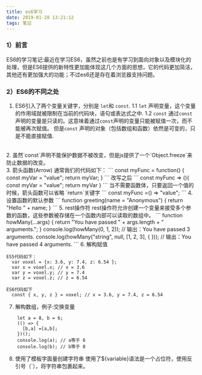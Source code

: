 ```yaml
---
title: es6学习
date: 2019-01-28 13:21:12
tags: 笔记
---
```

### 1）前言
ES6的学习笔记:最近在学习ES6，虽然之前也是有学习到面向对象以及模块化的处理，但是ES6提供的新特性更加能体现这几个方面的思想，它的代码更加简洁，其他还有更加强大的功能；不过es6还是存在着浏览器支持问题。
<!-- more -->
### 2）ES6的不同之处
  1. ES6引入了两个变量关键字，分别是 `let`和 `const`.
   1.1 `let` 声明变量，这个变量的作用域就被限制在当前的代码块，语句或表达式之中.
   1.2 `const` 通过`const`声明的变量是只读的。这意味着通过`const`声明的变量只能被赋值一次，而不能被再次赋值。
  但是`const` 声明的对象（包括数组和函数）依然是可变的，只是不能直接赋值.
  <br/>
  2. 虽然`const`声明不能保护数据不被改变，但是js提供了一个`Object.freeze`来防止数据的改变。
  <br/>
  3. 箭头函数(Arrow)
  通常我们的代码如下：
  ```
  const myFunc = function() {
    const myVar = "value";
    return myVar;
}
  ```
  改写之后
  ```
  const myFunc => (){
    const myVar = "value";
    return myVar
  }
  ```
  当不需要函数体，只要返回一个值的时候，箭头函数可以省略 `return`关键字
  ```
  const myFunc =() => "value";
  ```
  4. 设置函数的默认参数
  ```
  function greeting(name = "Anonymous") {
    return "Hello " + name;
}
  ```
  5. rest操作符
  rest操作符允许创建一个变量来接受多个参数的函数，这些参数被存储在一个函数内部可以读取的数组中。
  ```
  function howMany(...args) {
    return "You have passed " + args.length + " arguments.";
}
console.log(howMany(0, 1, 2)); // 输出：You have passed 3 arguments.
console.log(howMany("string", null, [1, 2, 3], { })); // 输出：You have passed 4 arguments.
  ```
  6. 解构赋值
 
  ```
  ES5代码如下：
    var voxel = {x: 3.6, y: 7.4, z: 6.54 };
    var x = voxel.x; // x = 3.6
    var y = voxel.y; // y = 7.4
    var z = voxel.z; // z = 6.54

  ES6代码如下
    const { x, y, z } = voxel; // x = 3.6, y = 7.4, z = 6.54 
  ```
    
  7. 解构数组，例子:交换变量

  ``` 
      let a = 8, b = 6;
      (() => {
        [b,a] =[a,b];
      })();
      console.log(a); // a等于 6
      console.log(b); // b等于 8
  ```
      
  8. 使用了模板字面量创建字符串
    使用了${variable}语法是一个占位符，使用反引号（\`），将字符串包裹起来。 